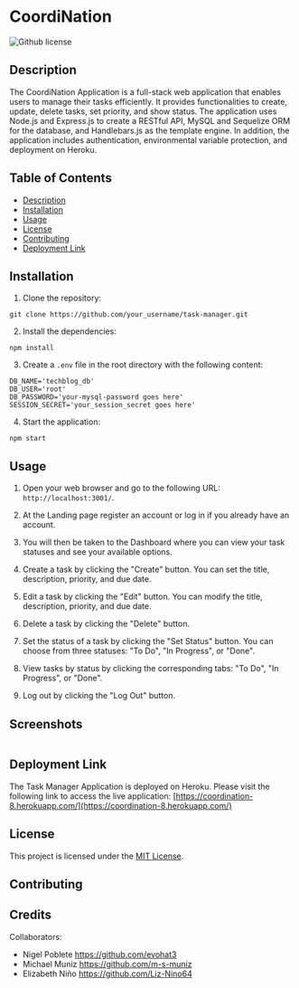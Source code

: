 # CoordiNation
![Github license](https://img.shields.io/badge/license-MIT-mediumblue.svg)
## Description
The CoordiNation Application is a full-stack web application that enables users to manage their tasks efficiently. It provides functionalities to create, update, delete tasks, set priority, and show status. The application uses Node.js and Express.js to create a RESTful API, MySQL and Sequelize ORM for the database, and Handlebars.js as the template engine. In addition, the application includes authentication, environmental variable protection, and deployment on Heroku.

## Table of Contents
- [Description](#description)
- [Installation](#installation)
- [Usage](#usage)
- [License](#license)
- [Contributing](#contributing)
- [Deployment Link](#deployment-link)

## Installation

1. Clone the repository:

```
git clone https://github.com/your_username/task-manager.git
```

2. Install the dependencies:

```
npm install
```

3. Create a `.env` file in the root directory with the following content:

```
DB_NAME='techblog_db'
DB_USER='root'
DB_PASSWORD='your-mysql-password goes here'
SESSION_SECRET='your_session_secret goes here'
```

4. Start the application:

```
npm start
```

## Usage

1. Open your web browser and go to the following URL: `http://localhost:3001/`.

2. At the Landing page register an account or log in if you already have an account.

3. You will then be taken to the Dashboard where you can view your task statuses and see your available options.

4. Create a task by clicking the "Create" button. You can set the title, description, priority, and due date.

5. Edit a task by clicking the "Edit" button. You can modify the title, description, priority, and due date.

6. Delete a task by clicking the "Delete" button.

7. Set the status of a task by clicking the "Set Status" button. You can choose from three statuses: "To Do", "In Progress", or "Done".

8. View tasks by status by clicking the corresponding tabs: "To Do", "In Progress", or "Done".

9. Log out by clicking the "Log Out" button.


## Screenshots
```
```

## Deployment Link

The Task Manager Application is deployed on Heroku. Please visit the following link to access the live application: [https://coordination-8.herokuapp.com/](https://coordination-8.herokuapp.com/)

## License

This project is licensed under the [MIT License](https://opensource.org/licenses/MIT).


## Contributing


## Credits

Collaborators:  

- Nigel Poblete https://github.com/evohat3
- Michael Muniz  https://github.com/m-s-muniz
- Elizabeth Niño  https://github.com/Liz-Nino64
